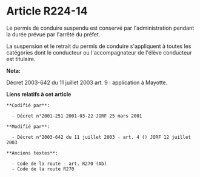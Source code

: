 # Article R224-14

Le permis de conduire suspendu est conservé par l'administration pendant la durée prévue par l'arrêté du préfet.

La suspension et le retrait du permis de conduire s'appliquent à toutes les catégories dont le conducteur ou l'accompagnateur
de l'élève conducteur est titulaire.

**Nota:**

Décret 2003-642 du 11 juillet 2003 art. 9 : application à Mayotte.

**Liens relatifs à cet article**

	**Codifié par**:

	  - Décret n°2001-251 2001-03-22 JORF 25 mars 2001

	**Modifié par**:

	  - Décret n°2003-642 du 11 juillet 2003 - art. 4 () JORF 12 juillet 2003

	**Anciens textes**:

	  - Code de la route - art. R270 (Ab)
	  - Code de la route R270
